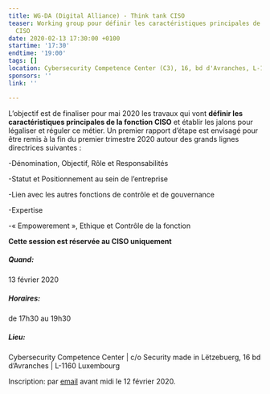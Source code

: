 ```yaml
---
title: WG-DA (Digital Alliance) - Think tank CISO
teaser: Working group pour définir les caractéristiques principales de la fonction
  CISO
date: 2020-02-13 17:30:00 +0100
startime: '17:30'
endtime: '19:00'
tags: []
location: Cybersecurity Competence Center (C3), 16, bd d'Avranches, L-1160 Luxembourg
sponsors: ''
link: ''

---
```

L’objectif est de finaliser pour mai 2020 les travaux qui vont **définir les caractéristiques principales de la fonction CISO** et établir les jalons pour légaliser et réguler ce métier. Un premier rapport d’étape est envisagé pour être remis à la fin du premier trimestre 2020 autour des grands lignes directrices suivantes :  

\-Dénomination, Objectif, Rôle et Responsabilités

\-Statut et Positionnement au sein de l’entreprise

\-Lien avec les autres fonctions de contrôle et de gouvernance 

\-Expertise 

\-« Empowerement », Ethique et Contrôle de la fonction

**Cette session est réservée au CISO uniquement**

##### Quand:

13 février 2020

##### Horaires:

de 17h30 au 19h30

##### Lieu:

Cybersecurity Competence Center | c/o Security made in Lëtzebuerg, 16 bd d’Avranches | L-1160 Luxembourg

Inscription:  par [email](mailto:secgen@clusil.lu) avant  midi le 12 février 2020. 